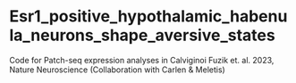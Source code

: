 # Esr1_positive_hypothalamic_habenula_neurons_shape_aversive_states
Code for Patch-seq expression analyses in Calviginoi Fuzik et. al. 2023, Nature Neuroscience (Collaboration with Carlen &amp; Meletis)
